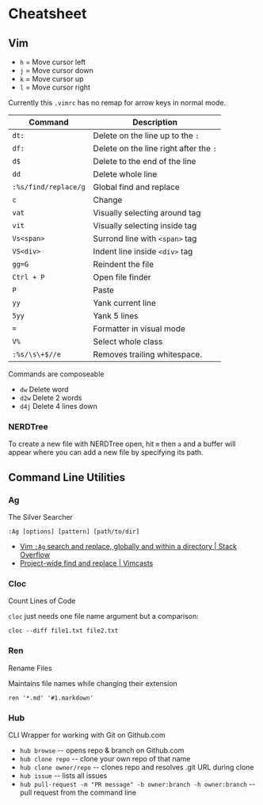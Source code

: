 # Cheatsheet

## Vim

- `h` = Move cursor left
- `j` = Move cursor down
- `k` = Move cursor up
- `l` = Move cursor right

Currently this `.vimrc` has no remap for arrow keys in normal mode.

|Command             | Description                           |
|--------------------| --------------------------------------|
|`dt:`               | Delete on the line up to the `:`      |
|`df:`               | Delete on the line right after the `:`|
|`d$`                | Delete to the end of the line         |
|`dd`                | Delete whole line                     |
|`:%s/find/replace/g`| Global find and replace               |
|`c`                 | Change                                |
|`vat`               | Visually selecting around tag         |
|`vit`               | Visually selecting inside tag         |
|`Vs<span>`          | Surrond line with `<span>` tag        |
|`VS<div>`           | Indent line inside `<div>` tag        |
|`gg=G`              | Reindent the file                     |
|`Ctrl + P`          | Open file finder                      |
|`P`                 | Paste                                 |
|`yy`                | Yank current line                     |
|`5yy`               | Yank 5 lines                          |
|`=`                 | Formatter in visual mode              |
|`V%`                | Select whole class                    |
|`:%s/\s\+$//e`      | Removes trailing whitespace.          |

Commands are composeable

- `dw` Delete word
- `d2w` Delete 2 words
- `d4j` Delete 4 lines down

### NERDTree

To create a new file with NERDTree open, hit `m` then `a` and a buffer will appear where you can add a new file by specifying its path.

## Command Line Utilities

### Ag

The Silver Searcher

```shell
:Ag [options] [pattern] [path/to/dir]
```

- [Vim `:Ag` search and replace, globally and within a directory | Stack Overflow](http://stackoverflow.com/questions/22206332/vim-ag-search-and-replace-globally-and-within-a-directory)
- [Project-wide find and replace | Vimcasts](http://vimcasts.org/episodes/project-wide-find-and-replace/)

### Cloc

Count Lines of Code

`cloc` just needs one file name argument but a comparison:

```shell
cloc --diff file1.txt file2.txt
```

### Ren

Rename Files

Maintains file names while changing their extension

```shell
ren '*.md' '#1.markdown'
```


### Hub

CLI Wrapper for working with Git on Github.com

- `hub browse` -- opens repo & branch on Github.com
- `hub clone repo` -- clone your own repo of that name
- `hub clone owner/repo` -- clones repo and resolves .git URL during clone
- `hub issue` -- lists all issues
- `hub pull-request -m "PR message" -b owner:branch -h owner:branch` -- pull request from the command line
